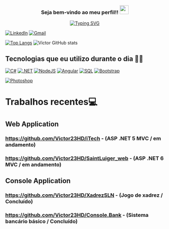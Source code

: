 <!-- -->
<div align="center">
<h3>
   Seja bem-vindo ao meu perfil!!
  <img src="https://media.giphy.com/media/hvRJCLFzcasrR4ia7z/giphy.gif" width="28">
</h3> 

<p align="center">
<a href="https://git.io/typing-svg"><img src="https://readme-typing-svg.demolab.com?font=Fira+Code&size=23&pause=1000&width=435&lines=Back-End+web+%7C+Developer;Azure+%26+Aws+%7C+Certificate;C%23+%26+SQL+%E2%9D%A4%EF%B8%8F" alt="Typing SVG" /></a>
</p>
</div>
<!-- -->
 
[![Linkedln](https://img.shields.io/badge/LinkedIn-0077B5?style=for-the-badge&logo=linkedin&logoColor=white)](https://linkedin.com/in/victor23hd)
[![Gmail](https://img.shields.io/badge/Gmail-D14836?style=for-the-badge&logo=gmail&logoColor=white)](xitornet.23@gmail.com)

[![Top Langs](https://github-readme-stats.vercel.app/api/top-langs/?username=Victor23HD&langs_count=8)](https://github.com/anuraghazra/github-readme-stats)
![Victor GitHub stats](https://github-readme-stats.vercel.app/api?username=Victor23HD&show_icons=true&theme=onedark)


## Tecnologias que eu utilizo durante o dia 👨‍💻
[![C#](https://img.shields.io/badge/C%23-239120?style=for-the-badge&logo=c-sharp&logoColor=white)]()
[![.NET](https://img.shields.io/badge/.NET-5C2D91?style=for-the-badge&logo=.net&logoColor=white)]()
[![NodeJS](https://img.shields.io/badge/Node.js-43853D?style=for-the-badge&logo=node.js&logoColor=white)]()
[![Angular](https://img.shields.io/badge/Angular-DD0031?style=for-the-badge&logo=angular&logoColor=white)]()
[![SQL](https://img.shields.io/badge/MySQL-00000F?style=for-the-badge&logo=mysql&logoColor=white)]()
[![Bootstrap](https://img.shields.io/badge/Bootstrap-563D7C?style=for-the-badge&logo=bootstrap&logoColor=white)]()

[![Photoshop](https://aleen42.github.io/badges/src/photoshop.svg)]()<p>
  
  
  # Trabalhos recentes💻
  
  ## Web Application
  ### https://github.com/Victor23HD/iTech - (ASP .NET 5 MVC / em andamento)
  ### https://github.com/Victor23HD/SaintLuiger_web - (ASP .NET 6 MVC / em andamento)
  
  ## Console Application
  ### https://github.com/Victor23HD/XadrezSLN - (Jogo de xadrez / Concluído)
  ### https://github.com/Victor23HD/Console.Bank - (Sistema bancário básico / Concluído)
  
  <br> 
 
